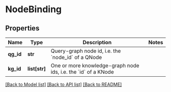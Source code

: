 # NodeBinding

## Properties
Name | Type | Description | Notes
------------ | ------------- | ------------- | -------------
**qg_id** | **str** | Query-graph node id, i.e. the &#x60;node_id&#x60; of a QNode | 
**kg_id** | **list[str]** | One or more knowledge-graph node ids, i.e. the &#x60;id&#x60; of a KNode | 

[[Back to Model list]](../README.md#documentation-for-models) [[Back to API list]](../README.md#documentation-for-api-endpoints) [[Back to README]](../README.md)


